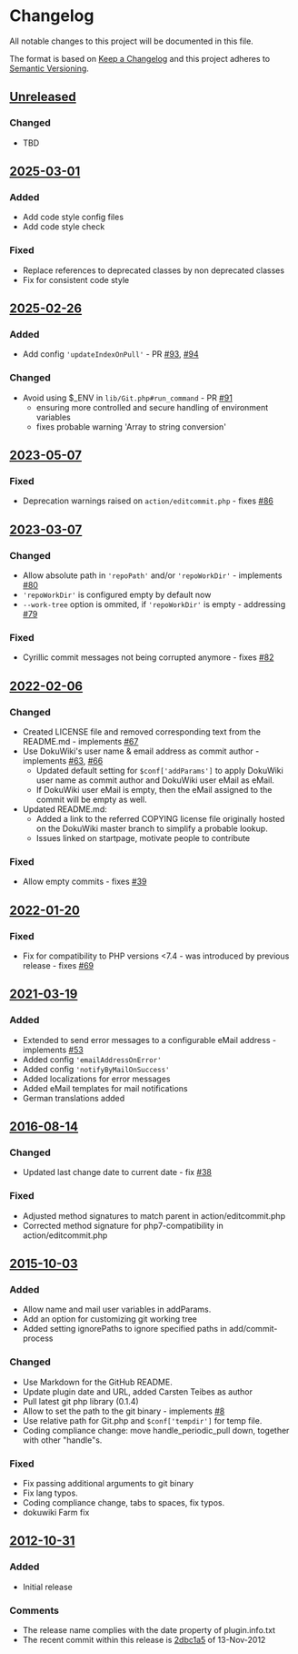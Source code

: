 # Changelog

All notable changes to this project will be documented in this file.

The format is based on [Keep a Changelog](http://keepachangelog.com/)
and this project adheres to [Semantic Versioning](http://semver.org/).

<!-- Format restrictions - see https://common-changelog.org and https://keepachangelog.com/ for details -->
<!-- Each Release must start with a line for the release version of exactly this format: ## [version] -->
<!-- The subsequent comment lines start with a space - not to irritate the release scripts parser!
 ## [yyyy-mm-dd]
 <empty line> - optional sub sections may follow like:
 ### Added:
 - This feature was added
 <empty line>
 ### Changed:
 - This feature was changed
 <empty line>
 ### Removed:
 - This feature was removed
 <empty line>
 ### Fixed:
 - This issue was fixed
 <empty line>
 <empty line> - next line is the starting of the previous release
 ## [yyyy-mm-dd]
 <empty line>
 <...>
 !!! In addition the compare URL links are to be maintained at the end of this CHANGELOG.md as follows.
     These links provide direct access to the GitHub compare vs. the previous release.
     The particular link of a released version will be copied to the release notes of a release accordingly.
     At the end of this file appropriate compare links have to be maintained for each release version in format:

  +-current release version
  |
  |            +-URL to this repo               previous release version tag-+            +-current release version tag
  |            |                                                             |            |
 [yyyy-mm-dd]: https://github.com/woolfg/dokuwiki-plugin-gitbacked/compare/vYYYY-MM-DD..vYYYY-MM-DD
-->
<!--
## [Unreleased]

### Added
- TBD

### Changed
- TBD

### Deprecated
- TBD

###	Removed
- TBD

### Fixed
- TBD

###	Security
- TBD
-->

## [Unreleased]

### Changed
- TBD


## [2025-03-01]

### Added
- Add code style config files
- Add code style check

### Fixed
- Replace references to deprecated classes by non deprecated classes
- Fix for consistent code style


## [2025-02-26]

### Added
- Add config `'updateIndexOnPull'` - PR [#93], [#94]

### Changed
- Avoid using $_ENV in `lib/Git.php#run_command` - PR [#91]
  - ensuring more controlled and secure handling of environment variables
  - fixes probable warning 'Array to string conversion'


## [2023-05-07]

### Fixed
- Deprecation warnings raised on `action/editcommit.php` - fixes [#86]


## [2023-03-07]

### Changed
- Allow absolute path in `'repoPath'` and/or `'repoWorkDir'` - implements [#80]
- `'repoWorkDir'` is configured empty by default now
- `--work-tree` option is ommited, if `'repoWorkDir'` is empty - addressing [#79]

### Fixed
- Cyrillic commit messages not being corrupted anymore - fixes [#82]


## [2022-02-06]

### Changed
- Created LICENSE file and removed corresponding text from the README.md - implements [#67]
- Use DokuWiki's user name & email address as commit author - implements [#63], [#66]
  - Updated default setting for `$conf['addParams']` to apply DokuWiki user name as commit author and DokuWiki user eMail as eMail.
  - If DokuWiki user eMail is empty, then the eMail assigned to the commit will be empty as well.
- Updated README.md:
  - Added a link to the referred COPYING license file originally hosted on the DokuWiki master branch to simplify a probable lookup.
  - Issues linked on startpage, motivate people to contribute

### Fixed
- Allow empty commits - fixes [#39]


## [2022-01-20]

### Fixed
- Fix for compatibility to PHP versions <7.4 - was introduced by previous release - fixes [#69]


## [2021-03-19]

### Added
- Extended to send error messages to a configurable eMail address - implements [#53]
- Added config `'emailAddressOnError'`
- Added config `'notifyByMailOnSuccess'`
- Added localizations for error messages
- Added eMail templates for mail notifications
- German translations added


## [2016-08-14]

### Changed
- Updated last change date to current date - fix [#38]

### Fixed
- Adjusted method signatures to match parent in action/editcommit.php
- Corrected method signature for php7-compatibility in action/editcommit.php


## [2015-10-03]

### Added
- Allow name and mail user variables in addParams.
- Add an option for customizing git working tree
- Added setting ignorePaths to ignore specified paths in add/commit-process

### Changed
- Use Markdown for the GitHub README.
- Update plugin date and URL, added Carsten Teibes as author
- Pull latest git php library (0.1.4)
- Allow to set the path to the git binary - implements [#8]
- Use relative path for Git.php and `$conf['tempdir']` for temp file.
- Coding compliance change: move handle_periodic_pull down, together with other "handle"s.

### Fixed
- Fix passing additional arguments to git binary
- Fix lang typos.
- Coding compliance change, tabs to spaces, fix typos.
- dokuwiki Farm fix


## [2012-10-31]

### Added
- Initial release

### Comments
- The release name complies with the date property of plugin.info.txt
- The recent commit within this release is [2dbc1a5](https://github.com/woolfg/dokuwiki-plugin-gitbacked/commit/2dbc1a5564516b801dbda239b68152edb5be0303) of 13-Nov-2012

<!--
## []

### NeverReleased
- This is just a dummy placeholder to make the parser of GHCICD/release-notes-from-changelog@v1 happy!
-->

[Unreleased]: https://github.com/woolfg/dokuwiki-plugin-gitbacked/compare/v2025-03-01..HEAD
[2025-03-01]: https://github.com/woolfg/dokuwiki-plugin-gitbacked/compare/v2025-02-26..v2025-03-01
[2025-02-26]: https://github.com/woolfg/dokuwiki-plugin-gitbacked/compare/v2023-05-07..v2025-02-26
[2023-05-07]: https://github.com/woolfg/dokuwiki-plugin-gitbacked/compare/v2023-03-07..v2023-05-07
[2023-03-07]: https://github.com/woolfg/dokuwiki-plugin-gitbacked/compare/v2022-02-06..v2023-03-07
[2022-02-06]: https://github.com/woolfg/dokuwiki-plugin-gitbacked/compare/v2022-01-20..v2022-02-06
[2022-01-20]: https://github.com/woolfg/dokuwiki-plugin-gitbacked/compare/v2021-03-19..v2022-01-20
[2021-03-19]: https://github.com/woolfg/dokuwiki-plugin-gitbacked/compare/v2016-08-14..v2021-03-19
[2016-08-14]: https://github.com/woolfg/dokuwiki-plugin-gitbacked/compare/v2015-10-03..v2016-08-14
[2015-10-03]: https://github.com/woolfg/dokuwiki-plugin-gitbacked/compare/v2012-10-31..v2015-10-03
[2012-10-31]: https://github.com/woolfg/dokuwiki-plugin-gitbacked/releases/tag/v2012-10-31
[#94]: https://github.com/woolfg/dokuwiki-plugin-gitbacked/pull/94
[#93]: https://github.com/woolfg/dokuwiki-plugin-gitbacked/pull/93
[#91]: https://github.com/woolfg/dokuwiki-plugin-gitbacked/pull/91
[#86]: https://github.com/woolfg/dokuwiki-plugin-gitbacked/issues/86
[#82]: https://github.com/woolfg/dokuwiki-plugin-gitbacked/issues/82
[#80]: https://github.com/woolfg/dokuwiki-plugin-gitbacked/issues/80
[#79]: https://github.com/woolfg/dokuwiki-plugin-gitbacked/issues/79
[#69]: https://github.com/woolfg/dokuwiki-plugin-gitbacked/issues/69
[#67]: https://github.com/woolfg/dokuwiki-plugin-gitbacked/issues/67
[#66]: https://github.com/woolfg/dokuwiki-plugin-gitbacked/issues/66
[#63]: https://github.com/woolfg/dokuwiki-plugin-gitbacked/issues/63
[#53]: https://github.com/woolfg/dokuwiki-plugin-gitbacked/issues/53
[#39]: https://github.com/woolfg/dokuwiki-plugin-gitbacked/issues/39
[#38]: https://github.com/woolfg/dokuwiki-plugin-gitbacked/issues/38
[#8]: https://github.com/woolfg/dokuwiki-plugin-gitbacked/issues/8
